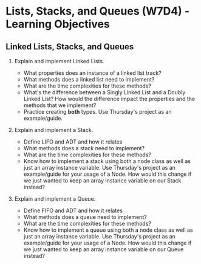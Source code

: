 # Lists, Stacks, and Queues (W7D4) - Learning Objectives

## Linked Lists, Stacks, and Queues

1. Explain and implement Linked Lists.

   - What properties does an instance of a linked list track?
   - What methods does a linked list need to implement?
   - What are the time complexities for these methods?
   - What's the difference between a Singly Linked List and a Doubly Linked List? How would the difference impact the properties and the methods that we implement?
   - Practice creating **both** types. Use Thursday's project as an example/guide.

2. Explain and implement a Stack.

   - Define LIFO and ADT and how it relates
   - What methods does a stack need to implement?
   - What are the time complexities for these methods?
   - Know how to implement a stack using both a node class as well as just an array instance variable. Use Thursday's project as an example/guide for your usage of a Node. How would this change if we just wanted to keep an array instance variable on our Stack instead?

3. Explain and implement a Queue.

   - Define FIFO and ADT and how it relates
   - What methods does a queue need to implement?
   - What are the time complexities for these methods?
   - Know how to implement a queue using both a node class as well as just an array instance variable. Use Thursday's project as an example/guide for your usage of a Node. How would this change if we just wanted to keep an array instance variable on our Queue instead?
